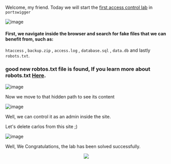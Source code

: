 Welcome, my friend. Today we will start the [first access control lab](https://portswigger.net/web-security/access-control/lab-unprotected-admin-functionality) in ```portswigger```


![image](https://github.com/user-attachments/assets/9aabb696-2285-4749-b87a-4b085205fe39)

#### First, we navigate inside the browser and search for fake files that we can benefit from, such as:
```htaccess``` , ```backup.zip``` , ```access.log``` , ```database.sql``` , ```data.db``` and lastly ```robots.txt```.



### good new robtos.txt file is found, If you learn more about robots.txt [Here](https://www.cloudflare.com/learning/bots/what-is-robots-txt/).


 ![image](https://github.com/user-attachments/assets/7a7eaaab-bc78-42ca-910a-c4f908498d2d)

Now we move to that hidden path to see its content

![image](https://github.com/user-attachments/assets/099ba73b-17ed-4ee3-9686-936e0bf57359)

Well, we can control it as an admin inside the site.

Let's delete carlos from this site ;)

![image](https://github.com/user-attachments/assets/7b2840c5-6e52-43ea-874a-27714a135ebb)

Well, We Congratulations, the lab has been solved successfully.




<p align="center">
<img src="https://github.com/user-attachments/assets/4fa0f953-ea23-4601-b5b8-f6bb37b970c4" >
</p>

